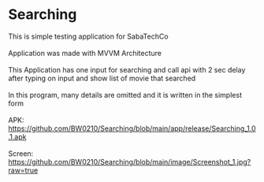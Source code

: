 # Searching

This is simple testing application for SabaTechCo<br><br>
Application was made with MVVM Architecture<br><br>
This Application has one input for searching and call api with 2 sec delay after typing on input and show list of movie that searched<br><br>
In this program, many details are omitted and it is written in the simplest form<br><br>
APK:<br>
https://github.com/BW0210/Searching/blob/main/app/release/Searching_1.0.1.apk<br><br>
Screen:<br>
https://github.com/BW0210/Searching/blob/main/image/Screenshot_1.jpg?raw=true

